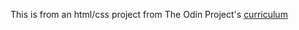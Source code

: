 This is from an html/css project from The Odin Project's [curriculum](http://www.theodinproject.com/web-development-101/html-css)